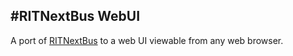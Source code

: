 #RITNextBus WebUI
---
A port of [RITNextBus](https://github.com/ahollenbach/RITNextBus) to a web UI viewable from any web browser.

